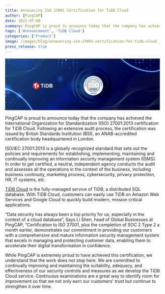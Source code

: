 ```yaml
---
title: Announcing ISO 27001 Certification for TiDB Cloud
author: [PingCAP]
date: 2021-07-08
summary: PingCAP is proud to announce today that the company has achieved the International Organization for Standardization (ISO) 27001:2013 certification for TiDB Cloud.
tags: ['Announcement', 'TiDB Cloud']
categories: ['Product']
image: /images/blog/announcing-iso-27001-certification-for-tidb-cloud.jpg
press_release: true
---
```


![Announcing ISO 27001 Certification for TiDB Cloud](media/announcing-iso-27001-certification-for-tidb-cloud.jpg)

PingCAP is proud to announce today that the company has achieved the International Organization for Standardization (ISO) 27001:2013 certification for TiDB Cloud. Following an extensive audit process, the certification was issued by British Standards Institution (BSI), an ANAB-accredited certification body headquartered in London. 

ISO/IEC 27001:2013 is a globally recognized standard that sets out the policies and requirements for establishing, implementing, maintaining and continually improving an information security management system (ISMS). In order to get certified, a neutral, independent agency conducts the audit and assesses all the operations in the context of the business, including business continuity, marketing process, cybersecurity, privacy protection, HR, IT systems, etc.

[TiDB Cloud](https://pingcap.com/products/tidbcloud/) is the fully-managed service of TiDB, a distributed SQL database. With TiDB Cloud, customers can easily use TiDB on Amazon Web Services and Google Cloud to quickly build modern, mission critical applications. 

“Data security has always been a top priority for us, especially in the context of a cloud database”,  Says Li Shen, head of Global Businesses at PingCAP, “Certification to ISO 27001, plus the completion of SOC 2 Type 2 a month earlier, demonstrates our commitment in providing our customers with a comprehensive and mature information security management system that excels in managing and protecting customer data, enabling them to accelerate their digital transformation in confidence.

While PingCAP is extremely proud to have achieved this certification, we understand that the work does not stop here. We are committed to continually improving and maintaining the suitability, adequacy, and effectiveness of our security controls and measures as we develop the TiDB Cloud service. Continuous examinations are a great way to identify room for improvement so that we not only earn our customers' trust but continue to strengthen it over time.
